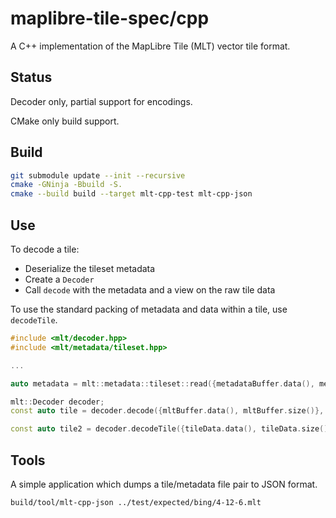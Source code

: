 # maplibre-tile-spec/cpp

A C++ implementation of the MapLibre Tile (MLT) vector tile format.

## Status

Decoder only, partial support for encodings.

CMake only build support.

## Build

```bash
git submodule update --init --recursive
cmake -GNinja -Bbuild -S.
cmake --build build --target mlt-cpp-test mlt-cpp-json
```

## Use

To decode a tile:

- Deserialize the tileset metadata
- Create a `Decoder`
- Call `decode` with the metadata and a view on the raw tile data

To use the standard packing of metadata and data within a tile, use `decodeTile`.

```cpp
#include <mlt/decoder.hpp>
#include <mlt/metadata/tileset.hpp>

...

auto metadata = mlt::metadata::tileset::read({metadataBuffer.data(), metadataBuffer.size()});

mlt::Decoder decoder;
const auto tile = decoder.decode({mltBuffer.data(), mltBuffer.size()}, metadata);

const auto tile2 = decoder.decodeTile({tileData.data(), tileData.size()});
```

## Tools

A simple application which dumps a tile/metadata file pair to JSON format.

```bash
build/tool/mlt-cpp-json ../test/expected/bing/4-12-6.mlt
```
